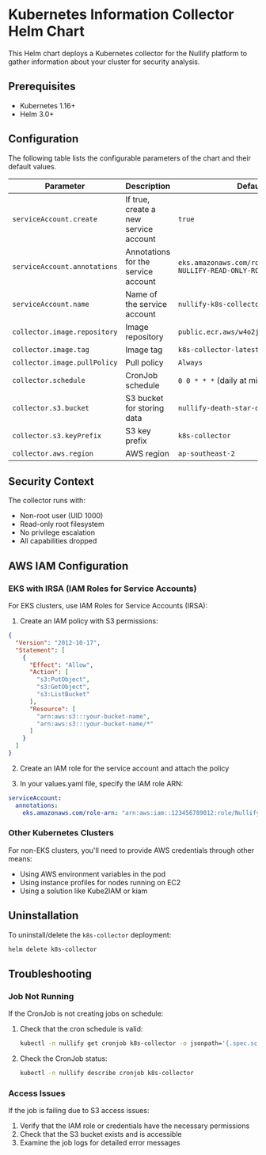 # Kubernetes Information Collector Helm Chart

This Helm chart deploys a Kubernetes collector for the Nullify platform to gather information about your cluster for security analysis.

## Prerequisites

- Kubernetes 1.16+
- Helm 3.0+
## Configuration

The following table lists the configurable parameters of the chart and their default values.

| Parameter | Description | Default |
|-----------|-------------|---------|
| `serviceAccount.create` | If true, create a new service account | `true` |
| `serviceAccount.annotations` | Annotations for the service account | `eks.amazonaws.com/role-arn: YOUR-NULLIFY-READ-ONLY-ROLE-ARN` |
| `serviceAccount.name` | Name of the service account | `nullify-k8s-collector-sa` |
| `collector.image.repository` | Image repository | `public.ecr.aws/w4o2j2x4/integrations` |
| `collector.image.tag` | Image tag | `k8s-collector-latest` |
| `collector.image.pullPolicy` | Pull policy | `Always` |
| `collector.schedule` | CronJob schedule | `0 0 * * *` (daily at midnight) |
| `collector.s3.bucket` | S3 bucket for storing data | `nullify-death-star-dast-k8s` |
| `collector.s3.keyPrefix` | S3 key prefix | `k8s-collector` |
| `collector.aws.region` | AWS region | `ap-southeast-2` |

## Security Context

The collector runs with:
- Non-root user (UID 1000)
- Read-only root filesystem
- No privilege escalation
- All capabilities dropped

## AWS IAM Configuration

### EKS with IRSA (IAM Roles for Service Accounts)

For EKS clusters, use IAM Roles for Service Accounts (IRSA):

1. Create an IAM policy with S3 permissions:

```json
{
  "Version": "2012-10-17",
  "Statement": [
    {
      "Effect": "Allow",
      "Action": [
        "s3:PutObject",
        "s3:GetObject",
        "s3:ListBucket"
      ],
      "Resource": [
        "arn:aws:s3:::your-bucket-name",
        "arn:aws:s3:::your-bucket-name/*"
      ]
    }
  ]
}
```

2. Create an IAM role for the service account and attach the policy

3. In your values.yaml file, specify the IAM role ARN:

```yaml
serviceAccount:
  annotations:
    eks.amazonaws.com/role-arn: "arn:aws:iam::123456789012:role/NullifyCollectorRole"
```

### Other Kubernetes Clusters

For non-EKS clusters, you'll need to provide AWS credentials through other means:

- Using AWS environment variables in the pod
- Using instance profiles for nodes running on EC2
- Using a solution like Kube2IAM or kiam

## Uninstallation

To uninstall/delete the `k8s-collector` deployment:

```bash
helm delete k8s-collector
```

## Troubleshooting

### Job Not Running

If the CronJob is not creating jobs on schedule:

1. Check that the cron schedule is valid:
   ```bash
   kubectl -n nullify get cronjob k8s-collector -o jsonpath='{.spec.schedule}'
   ```

2. Check the CronJob status:
   ```bash
   kubectl -n nullify describe cronjob k8s-collector
   ```

### Access Issues

If the job is failing due to S3 access issues:

1. Verify that the IAM role or credentials have the necessary permissions
2. Check that the S3 bucket exists and is accessible
3. Examine the job logs for detailed error messages 